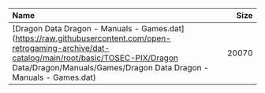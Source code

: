 |Name|Size|
|:---|---:|
|[Dragon Data Dragon - Manuals - Games.dat](https://raw.githubusercontent.com/open-retrogaming-archive/dat-catalog/main/root/basic/TOSEC-PIX/Dragon Data/Dragon/Manuals/Games/Dragon Data Dragon - Manuals - Games.dat)|20070|
